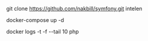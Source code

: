 git clone https://github.com/nakbill/symfony.git intelen

docker-compose up -d

docker logs  -t -f --tail 10 php
